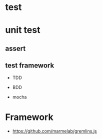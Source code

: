# test

# unit test

## assert

## test framework


* TDD
* BDD

* mocha 





# Framework


* <https://github.com/marmelab/gremlins.js>


 
